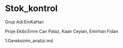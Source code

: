 # Stok_kontrol

Grup Adı:EmKaHan


Proje Ekibi:Emre Can Palaz, Kaan Ceylan, Emirhan Fidan

1.Gereksinim_analizi.md
